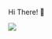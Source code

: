 Hi There! 👋

<img src = "https://img.shields.io/badge/linkedin-%230077B5.svg?&style=for-the-badge&logo=linkedin&logoColor=white"/>
